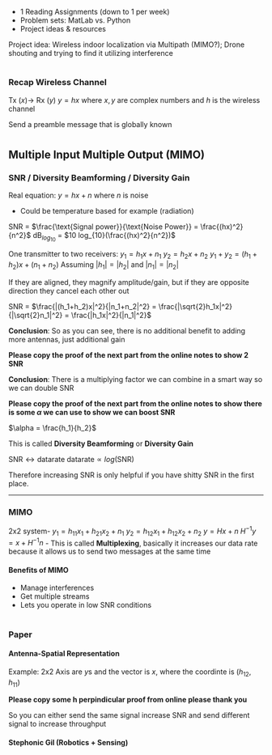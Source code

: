 - 1 Reading Assignments (down to 1 per week)
- Problem sets: MatLab vs. Python
- Project ideas & resources

Project idea: Wireless indoor localization via Multipath (MIMO?); Drone shouting and trying to find it utilizing interference

#
### Recap Wireless Channel
Tx ($x$)-> Rx ($y$)
$y = hx$ where $x,y$ are complex numbers and $h$ is the wireless channel

Send a preamble message that is globally known

#
## Multiple Input Multiple Output (MIMO)

### SNR / Diversity Beamforming / Diversity Gain
Real equation: $y = hx + n$ where $n$ is noise
- Could be temperature based for example (radiation)

SNR = $\frac{\text{Signal power}}{\text{Noise Power}} = \frac{(hx)^2}{n^2}$
dB$_{log_{10}}$ = $10 log_{10}(\frac{(hx)^2}{n^2})$

One transmitter to two receivers:
$y_1 = h_1x+n_1$
$y_2 = h_2x+n_2$
$y_1+y_2 = (h_1+h_2)x+(n_1+n_2)$
Assuming $|h_1|=|h_2|$ and $|n_1|=|n_2|$

If they are aligned, they magnify amplitude/gain, but if they are opposite direction they cancel each other out

SNR = $\frac{|(h_1+h_2)x|^2}{|n_1+n_2|^2} = \frac{|\sqrt{2}h_1x|^2}{|\sqrt{2}n_1|^2} = \frac{|h_1x|^2}{|n_1|^2}$

**Conclusion**: So as you can see, there is no additional benefit to adding more antennas, just additional gain

**Please copy the proof of the next part from the online notes to show 2 SNR**

**Conclusion**: There is a multiplying factor we can combine in a smart way so we can double SNR

**Please copy the proof of the next part from the online notes to show there is some $\alpha$ we can use to show we can boost SNR**

$\alpha = \frac{h_1}{h_2}$

This is called **Diversity Beamforming** or **Diversity Gain**

$\text{SNR} \leftrightarrow \text{datarate}$
$\text{datarate} \propto log(\text{SNR})$

Therefore increasing SNR is only helpful if you have shitty SNR in the first place.

***
### MIMO

2x2 system-
$y_1 = h_{11}x_1+h_{21}x_2+n_1$
$y_2 = h_{12}x_1+h_{12}x_2+n_2$
$y = Hx + n$
$H^{-1}y = x + H^{-1}n$ - This is called **Multiplexing**, basically it increases our data rate because it allows us to send two messages at the same time

#### Benefits of MIMO
- Manage interferences
- Get multiple streams
- Lets you operate in low SNR conditions

#
### Paper
#### Antenna-Spatial Representation
Example: 2x2
Axis are $y$s and the vector is $x$, where the coordinte is $(h_{12},h_{11})$

<!-- We can decrypt to messages by dot product one of the vectors with the perpindicular of the other vector. -->

**Please copy some h perpindicular proof from online please thank you**

So you can either send the same signal increase SNR and send different signal to increase throughput



#### Stephonic Gil (Robotics + Sensing)
